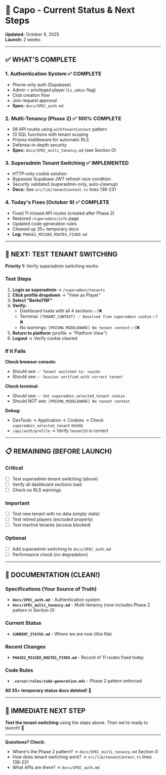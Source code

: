 # 🎯 Capo - Current Status & Next Steps

**Updated:** October 9, 2025  
**Launch:** 2 weeks  

---

## ✅ WHAT'S COMPLETE

### 1. Authentication System ✅ **COMPLETE**
- Phone-only auth (Supabase)
- Admin = privileged player (`is_admin` flag)
- Club creation flow
- Join request approval
- **Spec:** `docs/SPEC_auth.md`

### 2. Multi-Tenancy (Phase 2) ✅ **100% COMPLETE**
- 59 API routes using `withTenantContext` pattern
- 13 SQL functions with tenant scoping
- Prisma middleware for automatic RLS
- Defense-in-depth security
- **Spec:** `docs/SPEC_multi_tenancy.md` (see Section O)

### 3. Superadmin Tenant Switching ✅ **IMPLEMENTED**
- HTTP-only cookie solution
- Bypasses Supabase JWT refresh race condition
- Security validated (superadmin-only, auto-cleanup)
- **Docs:** See `src/lib/tenantContext.ts` lines 138-231

### 4. Today's Fixes (October 9) ✅ **COMPLETE**
- Fixed 11 missed API routes (created after Phase 2)
- Restored `/superadmin/info` page
- Updated code-generation rules
- Cleaned up 35+ temporary docs
- **Log:** `PHASE2_MISSED_ROUTES_FIXED.md`

---

## 🧪 NEXT: TEST TENANT SWITCHING

**Priority 1:** Verify superadmin switching works

### Test Steps

1. **Login as superadmin** → `/superadmin/tenants`
2. **Click profile dropdown** → "View as Player"
3. **Select "BerkoTNF"**
4. **Verify:**
   - Dashboard loads with all 4 sections ✅/❌
   - Terminal: `[TENANT_CONTEXT] ✅ Resolved from superadmin cookie` ✅/❌
   - No warnings: `[PRISMA_MIDDLEWARE] No tenant context` ✅/❌
5. **Return to platform** (profile → "Platform View")
6. **Logout** → Verify cookie cleared

### If It Fails

**Check browser console:**
- Should see: `✅ Tenant switched to: <uuid>`
- Should see: `✅ Session verified with correct tenant`

**Check terminal:**
- Should see: `✅ Set superadmin_selected_tenant cookie`
- Should NOT see: `[PRISMA_MIDDLEWARE] No tenant context`

**Debug:**
- DevTools → Application → Cookies → Check `superadmin_selected_tenant` exists
- `/api/auth/profile` → Verify `tenantId` is correct

---

## 📋 REMAINING (BEFORE LAUNCH)

### Critical
- [ ] Test superadmin tenant switching (above)
- [ ] Verify all dashboard sections load
- [ ] Check no RLS warnings

### Important  
- [ ] Test new tenant with no data (empty state)
- [ ] Test retired players (excluded properly)
- [ ] Test inactive tenants (access blocked)

### Optional
- [ ] Add superadmin switching to `docs/SPEC_auth.md`
- [ ] Performance check (no degradation)

---

## 📁 DOCUMENTATION (CLEAN!)

### Specifications (Your Source of Truth)
- **`docs/SPEC_auth.md`** - Authentication system
- **`docs/SPEC_multi_tenancy.md`** - Multi-tenancy (now includes Phase 2 pattern in Section O)

### Current Status
- **`CURRENT_STATUS.md`** - Where we are now (this file)

### Recent Changes
- **`PHASE2_MISSED_ROUTES_FIXED.md`** - Record of 11 routes fixed today

### Code Rules
- **`.cursor/rules/code-generation.mdc`** - Phase 2 pattern enforced

**All 35+ temporary status docs deleted!** 🧹

---

## 🎯 IMMEDIATE NEXT STEP

**Test the tenant switching** using the steps above. Then we're ready to launch! 🚀

---

**Questions? Check:**
- Where's the Phase 2 pattern? → `docs/SPEC_multi_tenancy.md` Section O
- How does tenant switching work? → `src/lib/tenantContext.ts` lines 138-231
- What APIs are there? → `docs/SPEC_auth.md`
